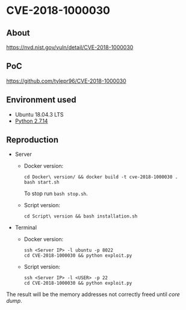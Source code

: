 # CVE-2018-1000030

## About
<https://nvd.nist.gov/vuln/detail/CVE-2018-1000030>


## PoC
<https://github.com/tylepr96/CVE-2018-1000030>


## Environment used

* Ubuntu 18.04.3 LTS
* [Python 2.7.14](https://www.python.org/ftp/python/2.7.14/Python-2.7.14.tgz)


## Reproduction

* Server
    - Docker version:
        ```shell script
        cd Docker\ version/ && docker build -t cve-2018-1000030 .
        bash start.sh  
        ```
      To stop run `bash stop.sh`.
      
    - Script version:
        ```shell script
        cd Script\ version && bash installation.sh
        ```

* Terminal
    - Docker version:
        ```shell script
        ssh <Server IP> -l ubuntu -p 8022
        cd CVE-2018-1000030 && python exploit.py
        ```
    - Script version:
        ```shell script
        ssh <Server IP> -l <USER> -p 22
        cd CVE-2018-1000030 && python exploit.py
        ```
      
The result will be the memory addresses not correctly freed until <i>core dump</i>.